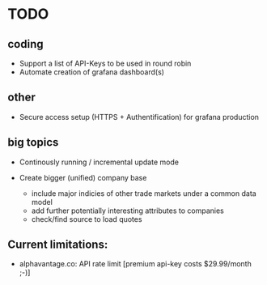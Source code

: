 TODO
=

coding
-
* Support a list of API-Keys to be used in round robin
* Automate creation of grafana dashboard(s)

other
-
- Secure access setup (HTTPS + Authentification) for grafana production


big topics
-
* Continously running / incremental update mode

* Create bigger (unified) company base
    * include major indicies of other trade markets under a common data model
    * add further potentially interesting attributes to companies  
    * check/find source to load quotes


Current limitations:
-
  - alphavantage.co: API rate limit [premium api-key costs $29.99/month ;-)]


